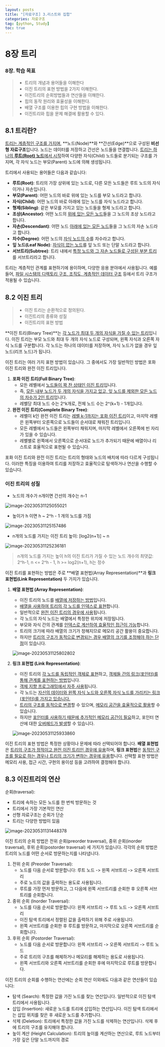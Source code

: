 ```yaml
---
layout: posts
title: "[자료구조] 3.리스트와 집합"
categories: 자료구조
tag: [python, Study]
toc: true
---
```




# 8장 트리

### 8장. 학습 목표

> * 트리의 개념과 용어들을 이해한다
> * 이진 트리의 표현 방법을 2가지 이해한다.
> * 이진트리의 순회방법들과 연산들을 이해한다.
> * 힙의 동작 원리와 효율성을 이해한다.
> * 배열 구조를 이용한 힙의 구현 방법을 이해한다.
> * 이진트리와 힙을 문제 해결에 활용할 수 있다.



## 8.1 트리란?

<u>트리는 계층적인 구조를 가지며</u>, **노드(Node)**와 **간선(Edge)**으로 구성된 **비선형 자료구조**입니다. 노드는 데이터를 저장하고 간선은 노드들을 연결합니다. <u>트리는 하나의 **루트(Root) 노드**에서 시작</u>하여 다양한 자식(Child) 노드들로 분기되는 구조를 가지며, 각 자식 노드는 부모(Parent) 노드에 의해 생성됩니다.

트리에서 사용되는 용어들은 다음과 같습니다:

- **루트(Root)**: 트리의 가장 상위에 있는 노드로, 다른 모든 노드들은 루트 노드의 자식이거나 자손입니다.
- **부모(Parent)**: 어떤 노드의 바로 위에 있는 노드를 부모 노드라고 합니다.
- **자식(Child)**: 어떤 노드의 바로 아래에 있는 노드를 자식 노드라고 합니다.
- **형제(Sibling)**: 같은 부모를 가지고 있는 노드들을 형제 노드라고 합니다.
- **조상(Ancestor)**: 어떤 노드의 <u>위에 있는 모든 노드</u>들을 그 노드의 조상 노드라고 합니다.
- **자손(Descendant)**: 어떤 노드 <u>아래에 있는 모든 노드</u>들을 그 노드의 자손 노드라고 합니다.
- **차수(Degree)**: 어떤 노드의 <u>자식 노드의 수</u>를 차수라고 합니다.
- **잎 노드(Leaf Node)**: <u>자식이 없는 노드</u>를 잎 노드 또는 단말 노드라고 합니다.
- **서브트리(Subtree)**: 트리 내에서 <u>특정 노드와 그 자손 노드들로 구성된 부분 트리</u>를 서브트리라고 합니다.

트리는 계층적인 관계를 표현하기에 용이하며, 다양한 응용 분야에서 사용됩니다. 예를 들어, <u>파일 시스템의 디렉토리 구조, 조직도, 계층적인 데이터 구조</u> 등에서 트리 구조가 적용될 수 있습니다.



## 8.2 이진 트리

> * 이진 트리는 순환적으로 정의된다.
> * 이진트리의 종류와 성질
> * 이진트리의 표현 방법

**이진 트리(Binary Tree)**는 <u>각 노드가 최대 두 개의 자식을 가질 수 있는 트리</u>입니다. 이진 트리는 부모 노드와 최대 두 개의 자식 노드로 구성되며, 왼쪽 자식과 오른쪽 자식 노드를 구분합니다. 각 노드는 하나의 데이터를 저장하며, 자식 노드가 없을 경우 잎 노드(리프 노드)가 됩니다.

이진 트리는 여러 가지 표현 방법이 있습니다. 그 중에서도 가장 일반적인 방법은 포화 이진 트리와 완전 이진 트리입니다.

1. **포화 이진 트리(Full Binary Tree)**:
   - 모든 레벨에서 <u>노드들이 꽉 찬 상태인 이진 트리</u>입니다.
   - 즉, <u>모든 내부 노드가 두 개의 자식을 가지고 있고, 잎 노드를 제외한 모든 노드의 차수가 2인 트리</u>입니다.
   - 레벨당 최대 노드 수는 2^k개로, 전체 노드 수는 2^(k+1) - 1개입니다.
2. **완전 이진 트리(Complete Binary Tree)**:
   - 레벨이 k인 완전 이진 트리는 <u>레벨 k-1까지는 포화 이진 트리</u>이고, 마지막 레벨은 왼쪽부터 오른쪽으로 노드들이 순서대로 채워진 트리입니다.
   - 모든 레벨에서 노드들은 왼쪽부터 채워지며, 마지막 레벨에서 오른쪽에 빈 자리가 있을 수 있습니다.
   - 레벨별로 왼쪽에서 오른쪽으로 순서대로 노드가 추가되기 때문에 배열이나 리스트로 효율적으로 표현될 수 있습니다.

포화 이진 트리와 완전 이진 트리는 트리의 형태와 노드의 배치에 따라 다르게 구성됩니다. 이러한 특징을 이용하여 트리를 저장하고 효율적으로 탐색하거나 연산을 수행할 수 있습니다.



### 이진 트리의 성질

* 노드의 개수가 n개이면 간선의 개수는 n-1

![image-20230531125055021](../images2023-05-31-structure8/image-20230531125055021.png)

* 높이가 h 이면 h ~ 2^h - 1 개의 노드를 가짐

![image-20230531125157486](../images2023-05-31-structure8/image-20230531125157486.png)

* n개의 노드를 가지는 이진 트리 높이: [log2(n+1)] ~ n

![image-20230531125236181](../images2023-05-31-structure8/image-20230531125236181.png)

> n개의 노드를 가지는 높이 h의 이진 트리가 가질 수 있는 노드 개수의 최댓값: 2^h-1, n <= 2^h - 1, h >= log2(n+1), h는 정수



이진 트리를 표현하는 방법은 주로 **배열 표현법(Array Representation)**과 **링크 표현법(Link Representation)** 두 가지가 있습니다.

1. **배열 표현법 (Array Representation)**:

   - 이진 트리의 노드를 <u>배열에 저장하는 방법</u>입니다.
   - <u>배열을 사용하여 트리의 각 노드를 인덱스로 표현</u>합니다.
   - 일반적으로 <u>완전 이진 트리의 경우에 사용</u>됩니다.
   - 각 노드의 자식 노드는 배열에서 특정한 위치에 저장됩니다.
   - 부모와 자식 간의 관계를 <u>인덱스로 계산하여 효율적인 접근이 가능</u>합니다.
   - 트리의 크기에 따라 배열의 크기가 정해지므로 메모리 공간 활용이 중요합니다.
   - 하지만 <u>트리의 구조가 동적으로 변경되는 경우 배열의 크기를 조정해야 하는 단점</u>이 있습니다.

   ![image-20230531125802802](../images2023-05-31-structure8/image-20230531125802802.png)

2. **링크 표현법 (Link Representation)**:

   - 이진 트리의 <u>각 노드를 독립적인 객체로 표현</u>하고, <u>객체들 간의 링크(포인터)를 통해 관계를 표현하는 방법</u>입니다.
   - <u>객체 지향 프로그래밍에서 자주 사용</u>됩니다.
   - 각 노드는 <u>자신의 데이터와 왼쪽 자식 노드와 오른쪽 자식 노드를 가리키는 링크(포인터)를 가지고 있습니다.</u>
   - <u>트리의 구조를 동적으로 변경</u>할 수 있으며, <u>메모리 공간을 효율적으로 활용</u>할 수 있습니다.
   - 하지만 <u>포인터를 사용하기 때문에 추가적인 메모리 공간이 필요</u>하고, 포인터 연산에 대한 <u>오버헤드가 발생</u>할 수 있습니다.

   ![image-20230531125933860](../images2023-05-31-structure8/image-20230531125933860.png)

이진 트리의 표현 방법은 특정한 상황이나 문제에 따라 선택되어야 합니다. **배열 표현법**은 <u>트리의 구조가 정적이고 완전 이진 트리인 경우에 유용</u>하며, **링크 표현법**은 <u>동적인 구조를 필요로 하는 경우나 트리의 크기가 변하는 경우에 유용</u>합니다. 선택할 표현 방법은 메모리 사용, 접근 시간, 구현의 용이성 등을 고려하여 결정해야 합니다.



## 8.3 이진트리의 연산

순회(traversal): 

* 트리에 속하는 모든 노드를 한 번씩 방문하는 것
* 트리에서 가장 기본적인 연산
* 선형 자료구조는 순회가 단순
* 트리는 다양한 방법이 있음

![image-20230531131448378](../images2023-05-31-structure8/image-20230531131448378.png)

이진 트리의 순회 방법은 전위 순회(preorder traversal), 중위 순회(inorder traversal), 후위 순회(postorder traversal) 세 가지가 있습니다. 각각의 순회 방법은 트리의 노드를 어떤 순서로 방문하는지를 나타냅니다.

1. 전위 순회 (Preorder Traversal):
   - 노드를 다음 순서로 방문합니다: 루트 노드 -> 왼쪽 서브트리 -> 오른쪽 서브트리
   - 주로 노드의 값을 출력하는 용도로 사용됩니다.
   - 루트를 가장 먼저 방문하고, 그 다음에 왼쪽 서브트리를 순회한 후 오른쪽 서브트리를 순회합니다.
2. 중위 순회 (Inorder Traversal):
   - 노드를 다음 순서로 방문합니다: 왼쪽 서브트리 -> 루트 노드 -> 오른쪽 서브트리
   - 이진 탐색 트리에서 정렬된 값을 출력하기 위해 주로 사용됩니다.
   - 왼쪽 서브트리를 순회한 후 루트를 방문하고, 마지막으로 오른쪽 서브트리를 순회합니다.
3. 후위 순회 (Postorder Traversal):
   - 노드를 다음 순서로 방문합니다: 왼쪽 서브트리 -> 오른쪽 서브트리 -> 루트 노드
   - 주로 트리의 구조를 해체하거나 메모리를 해제하는 용도로 사용됩니다.
   - 왼쪽 서브트리와 오른쪽 서브트리를 순회한 후에 마지막으로 루트를 방문합니다.

이진 트리의 순회를 수행하는 연산에는 순회 연산 이외에도 다음과 같은 연산들이 있습니다:

- 탐색 (Search): 특정한 값을 가진 노드를 찾는 연산입니다. 일반적으로 이진 탐색 트리에서 사용됩니다.
- 삽입 (Insertion): 새로운 노드를 트리에 삽입하는 연산입니다. 이진 탐색 트리에서는 삽입 위치를 찾은 후 새로운 노드를 추가합니다.
- 삭제 (Deletion): 트리에서 특정한 값을 가진 노드를 삭제하는 연산입니다. 삭제 후에 트리의 구조를 유지해야 합니다.
- 높이 계산 (Height Calculation): 트리의 높이를 계산하는 연산으로, 루트 노드부터 가장 깊은 단말 노드까지의 경로
